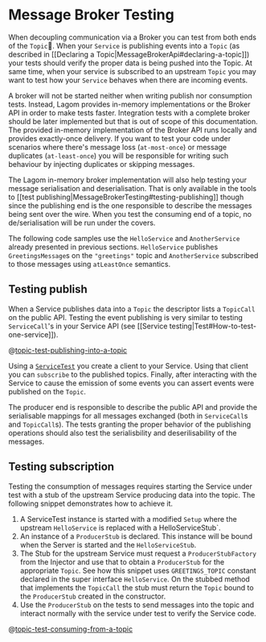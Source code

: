 # Message Broker Testing

When decoupling communication via a Broker you can test from both ends of the `Topic`. When your `Service` is publishing events into a `Topic` (as described in [[Declaring a Topic|MessageBrokerApi#declaring-a-topic]]) your tests should verify the proper data is being pushed into the Topic. At same time, when your service is subscribed to an upstream `Topic` you may want to test how your `Service` behaves when there are incoming events.

A broker will not be started neither when writing publish nor consumption tests. Instead, Lagom provides in-memory implementations or the Broker API in order to make  tests faster. Integration tests with a complete broker should be later implemented but that is out of scope of this documentation. The provided in-memory implementation of the Broker API runs locally and provides exactly-once delivery. If you want to test your code under scenarios where there's message loss (`at-most-once`) or message duplicates (`at-least-once`) you will be responsible for writing such behaviour by injecting duplicates or skipping messages.

The Lagom in-memory broker implementation will also help testing your message serialisation and deserialisation. That is only available in the tools to [[test publishing|MessageBrokerTesting#testing-publishing]] though since the publishing end is the one responsible to describe the messages being sent over the wire. When you test the consuming end of a topic, no de/serialisation will be run under the covers.

The following code samples use the `HelloService` and `AnotherService` already presented in previous sections. `HelloService` publishes `GreetingsMessage`s on the `"greetings"` topic and `AnotherService` subscribed to those messages using `atLeastOnce` semantics.

## Testing publish

When a Service publishes data into a `Topic` the descriptor lists a `TopicCall` on the public API. Testing the event publishing is very similar to testing `ServiceCall`'s in your Service API (see [[Service testing|Test#How-to-test-one-service]]). 

@[topic-test-publishing-into-a-topic](../../../../../testkit/javadsl/src/test/java/com/lightbend/lagom/javadsl/testkit/PublishServiceTest.java)

Using a [`ServiceTest`](api/com/lightbend/lagom/javadsl/testkit/ServiceTest.html) you create a client to your Service. Using that client you can `subscribe` to the published topics. Finally, after interacting with the Service to cause the emission of some events you can assert events were published on the `Topic`.

The producer end is responsible to describe the public API and provide the serialisable mappings for all messages exchanged (both in `ServiceCall`s and `TopicCall`s). The tests granting the proper behavior of the publishing operations should also test the serialisbility and deserilisability of the messages.

## Testing subscription

Testing the consumption of messages requires starting the Service under test with a stub of the upstream Service producing data into the topic. The following snippet demonstrates how to achieve it. 

1. A ServiceTest instance is started with a modified `Setup` where the upstream `HelloService` is replaced with a HelloServiceStub`.
2. An instance of a `ProducerStub` is declared. This instance will be bound when the Server is started and the `HelloServiceStub`.
3. The Stub for the upstream Service must request a `ProducerStubFactory` from the Injector and use that to obtain a `ProducerStub` for the appropriate `Topic`. See how this snippet uses `GREETINGS_TOPIC` constant declared in the super interface `HelloService`. On the stubbed method that implements the `TopicCall` the stub must return the `Topic` bound to the `ProducerStub` created in the constructor.
4. Use the `ProducerStub` on the tests to send messages into the topic and interact normally with the service under test to verify the Service code. 

@[topic-test-consuming-from-a-topic](code/docs/javadsl/mb/AnotherServiceTest.java)




